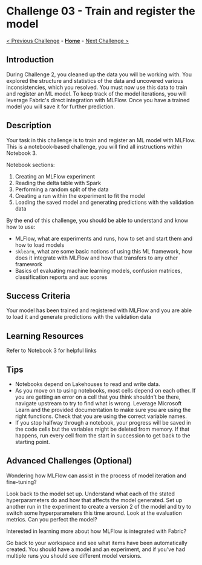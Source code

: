# Challenge 03 - Train and register the model

[< Previous Challenge](./Challenge-02.md) - **[Home](../README.md)** - [Next Challenge >](./Challenge-04.md)

## Introduction

During Challenge 2, you cleaned up the data you will be working with. You explored the structure and statistics of the data and uncovered various inconsistencies, which you resolved. You must now use this data to train and register an ML model. To keep track of the model iterations, you will leverage Fabric's direct integration with MLFlow. Once you have a trained model you will save it for further prediction.

## Description
Your task in this challenge is to train and register an ML model with MLFlow. This is a notebook-based challenge, you will find all instructions within Notebook 3.

Notebook sections:
1. Creating an MLFlow experiment
2. Reading the delta table with Spark
3. Performing a random split of the data
4. Creating a run within the experiment to fit the model
5. Loading the saved model and generating predictions with the validation data

By the end of this challenge, you should be able to understand and know how to use:
- MLFlow, what are experiments and runs, how to set and start them and how to load models
- `sklearn`, what are some basic notions of using this ML framework, how does it integrate with MLFlow and how that transfers to any other framework
- Basics of evaluating machine learning models, confusion matrices, classification reports and auc scores


## Success Criteria

Your model has been trained and registered with MLFlow and you are able to load it and generate predictions with the validation data

## Learning Resources

Refer to Notebook 3 for helpful links

## Tips

- Notebooks depend on Lakehouses to read and write data.
- As you move on to using notebooks, most cells depend on each other. If you are getting an error on a cell that you think shouldn't be there, navigate upstream to try to find what is wrong. Leverage Microsoft Learn and the provided documentation to make sure you are using the right functions. Check that you are using the correct variable names.
- If you stop halfway through a notebook, your progress will be saved in the code cells but the variables might be deleted from memory. If that happens, run every cell from the start in succession to get back to the starting point.

## Advanced Challenges (Optional)

Wondering how MLFlow can assist in the process of model iteration and fine-tuning?

Look back to the model set up. Understand what each of the stated hyperparameters do and how that affects the model generated. Set up another run in the experiment to create a version 2 of the model and try to switch some hyperparameters this time around. Look at the evaluation metrics. Can you perfect the model? 

Interested in learning more about how MLFlow is integrated with Fabric?

Go back to your workspace and see what items have been automatically created. You should have a model and an experiment, and if you've had multiple runs you should see different model versions.
